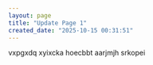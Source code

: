 ```yaml
---
layout: page
title: "Update Page 1"
created_date: "2025-10-15 00:31:51"
---
```


vxpgxdq xyixcka hoecbbt aarjmjh srkopei 
